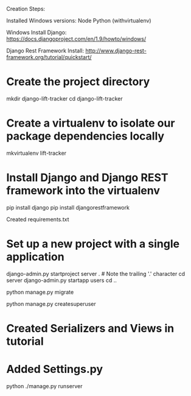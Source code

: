Creation Steps:

Installed Windows versions:
Node
Python (withvirtualenv)

Windows Install Django:
https://docs.djangoproject.com/en/1.9/howto/windows/

Django Rest Framework Install:
http://www.django-rest-framework.org/tutorial/quickstart/

# Create the project directory
mkdir django-lift-tracker
cd django-lift-tracker

# Create a virtualenv to isolate our package dependencies locally
mkvirtualenv lift-tracker


# Install Django and Django REST framework into the virtualenv
pip install django
pip install djangorestframework

Created requirements.txt

# Set up a new project with a single application
django-admin.py startproject server .  # Note the trailing '.' character
cd server
django-admin.py startapp users
cd ..

python manage.py migrate

python manage.py createsuperuser

# Created Serializers and Views in tutorial
# Added Settings.py

python ./manage.py runserver